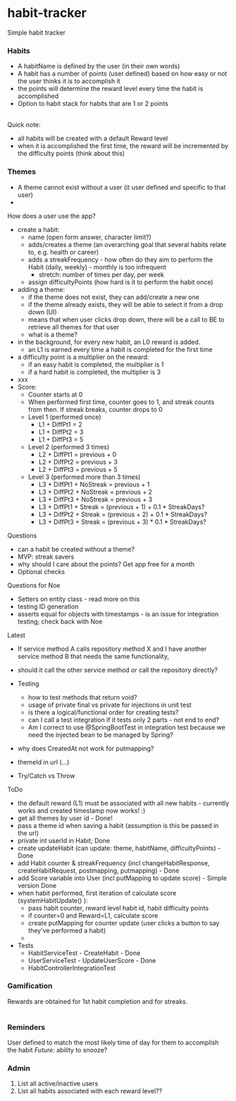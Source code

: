 # habit-tracker
Simple habit tracker


### Habits
- A habitName is defined by the user (in their own words) 
- A habit has a number of points (user defined) based on how easy or not the user thinks it is to accomplish it
- the points will determine the reward level every time the habit is accomplished
- Option to habit stack for habits that are 1 or 2 points  
&nbsp; 

Quick note:
- all habits will be created with a default Reward level
- when it is accomplished the first time, the reward will be incremented by the difficulty points (think about this)


### Themes
- A theme cannot exist without a user (it user defined and specific to that user)
- 
  &nbsp;

How does a user use the app?
- create a habit:
  - name (open form answer, character limit?)
  - adds/creates a theme (an overarching goal that several habits relate to, e.g. health or career)
  - adds a streakFrequency - how often do they aim to perform the Habit (daily, weekly) - monthly is too infrequent
    - stretch: number of times per day, per week
  - assign difficultyPoints (how hard is it to perform the habit once)
- adding a theme:
    - if the theme does not exist, they can add/create a new one
    - if the theme already exists, they will be able to select it from a drop down (UI)
    - means that when user clicks drop down, there will be a call to BE to retrieve all themes for that user
    - what is a theme? 
- in the background, for every new habit, an L0 reward is added.
    - an L1 is earned every time a habit is completed for the first time
- a difficulty point is a multiplier on the reward:
    - if an easy habit is completed, the multiplier is 1
    - if a hard habit is completed, the multiplier is 3
- xxx
- Score:
    - Counter starts at 0
    - When performed first time, counter goes to 1, and streak counts from then. If streak breaks, counter drops to 0 
    - Level 1 (performed once)
      - L1 + DiffPt1 =  2
      - L1 + DiffPt2 =  3
      - L1 + DiffPt3 =  5 
    - Level 2 (performed 3 times)
      - L2 + DiffPt1 =  previous + 0
      - L2 + DiffPt2 =  previous + 3
      - L2 + DiffPt3 =  previous + 5
    - Level 3 (performed more than 3 times)
      - L3 + DiffPt1 + NoStreak =  previous + 1
      - L3 + DiffPt2 + NoStreak =  previous + 2
      - L3 + DiffPt3 + NoStreak =  previous + 3
      - L3 + DiffPt1 + Streak =  (previous + 1) + 0.1 * StreakDays?
      - L3 + DiffPt2 + Streak =  (previous + 2) + 0.1 * StreakDays?
      - L3 + DiffPt3 + Streak =  (previous + 3) * 0.1 * StreakDays?

Questions
- can a habit be created without a theme? 
- MVP: streak savers
- why should I care about the points? Get app free for a month
- Optional checks

Questions for Noe
- Setters on entity class - read more on this
- testing ID generation
- asserts equal for objects with timestamps - is an issue for integration testing; check back with Noe

Latest
- If service method A calls repository method X and I have another service method B that needs the same functionality,
- should it call the other service method or call the repository directly?
    

- Testing
    - how to test methods that return void? 
    - usage of private final vs private for injections in unit test
    - is there a logical/functional order for creating tests?
    - can I call a test integration if it tests only 2 parts - not end to end?
    - Am I correct to use @SpringBootTest in integration test because we need the injected bean to be managed by Spring?


- why does CreatedAt not work for putmapping?
- themeId in url (...)
- Try/Catch vs Throw

ToDo
- the default reward (L1) must be associated with all new habits - currently works and created timestamp now works! :)
- get all themes by user id - Done!
- pass a theme id when saving a habit (assumption is this be passed in the url)
- private int userId in Habit; Done
- create updateHabit (can update: theme, habitName, difficultyPoints) - Done
- add Habit counter & streakFrequency (incl changeHabitResponse, createHabitRequest, postmapping, putmapping) - Done
- add Score variable into User (incl putMapping to update score) - Simple version Done
- when habit performed, first iteration of calculate score (systemHabitUpdate() ):
    - pass habit counter, reward level habit id, habit difficulty points
    - if counter=0 and Reward=L1, calculate score
    - create putMapping for counter update (user clicks a button to say they've performed a habit) 
    - 
- Tests
    - HabitServiceTest - CreateHabit - Done
    - UserServiceTest - UpdateUserScore - Done
    - HabitControllerIntegrationTest 

### Gamification
Rewards are obtained for 1st habit completion and for streaks.  
&nbsp;  

### Reminders
User defined to match the most likely time of day for them to accomplish the habit
*Future*: ability to snooze?
&nbsp;  

### Admin
1. List all active/inactive users
2. List all habits associated with each reward level??
&nbsp; 
